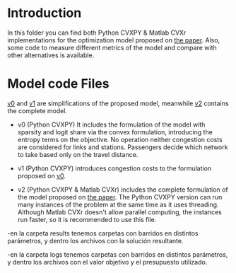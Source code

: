 # Introduction

In this folder you can find both Python CVXPY & Matlab CVXr implementations for the optimization model proposed on [the paper](https://reponame/blob/master/CONTRIBUTING.md). Also, some code to measure different metrics of the model and compare with other alternatives is available.

# Model code Files
[v0](#v0) and [v1](#v1) are simplifications of the proposed model, meanwhile [v2](#v2) contains the complete model.
- v0 (Python CVXPY) It includes the formulation of the model with sparsity and logit share via the convex formulation, introducing the entropy terms on the objective. No operation neither congestion costs are considered for links and stations. Passengers decide which network to take based only on the travel distance. 

- v1 (Python CVXPY) introduces congestion costs to the formulation proposed on [v0](#v0).

- v2 (Python CVXPY & Matlab CVXr) includes the complete formulation of the model proposed on [the paper](https://reponame/blob/master/CONTRIBUTING.md). The Python CVXPY version can run many instances of the problem at the same time as it uses threading. Although Matlab CVXr doesn't allow parallel computing, the instances run faster, so it is recommended to use this file.





-en la carpeta results tenemos carpetas con barridos en distintos parámetros, y dentro los archivos con la solución resultante.

-en la carpeta logs tenemos carpetas con barridos en distintos parámetros, y dentro los archivos con el valor objetivo y el presupuesto utilizado.
